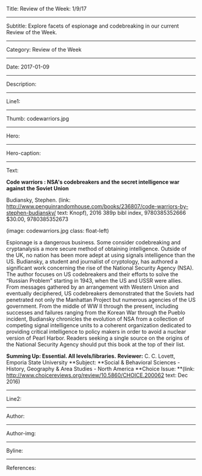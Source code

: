 Title: Review of the Week: 1/9/17

----

Subtitle: Explore facets of espionage and codebreaking in our current Review of the Week.

----

Category: Review of the Week

----

Date: 2017-01-09

----

Description: 

----

Line1: 

----

Thumb: codewarriors.jpg

----

Hero: 

----

Hero-caption: 

----

Text: 

**Code warriors : NSA's codebreakers and the secret intelligence war against the Soviet Union**

Budiansky, Stephen. (link: http://www.penguinrandomhouse.com/books/236807/code-warriors-by-stephen-budiansky/ text: Knopf), 2016
389p bibl index, 9780385352666 $30.00, 9780385352673

</p> 
(image: codewarriors.jpg class: float-left) 
</p>

Espionage is a dangerous business. Some consider codebreaking and cryptanalysis a more secure method of obtaining intelligence. Outside of the UK, no nation has been more adept at using signals intelligence than the US. Budiansky, a student and journalist of cryptology, has authored a significant work concerning the rise of the National Security Agency (NSA). The author focuses on US codebreakers and their efforts to solve the “Russian Problem” starting in 1943, when the US and USSR were allies. From messages gathered by an arrangement with Western Union and eventually deciphered, US codebreakers demonstrated that the Soviets had penetrated not only the Manhattan Project but numerous agencies of the US government. From the middle of WW II through the present, including successes and failures ranging from the Korean War through the Pueblo incident, Budiansky chronicles the evolution of NSA from a collection of competing signal intelligence units to a coherent organization dedicated to providing critical intelligence to policy makers in order to avoid a nuclear version of Pearl Harbor. Readers seeking a single source on the origins of the National Security Agency should put this book at the top of their list.

**Summing Up: Essential. All levels/libraries.**
**Reviewer:** C. C. Lovett, Emporia State University
**Subject: **Social & Behavioral Sciences - History, Geography & Area Studies - North America
**Choice Issue: **(link: http://www.choicereviews.org/review/10.5860/CHOICE.200062 text: Dec 2016)

----

Line2: 

----

Author: 

----

Author-img: 

----

Byline: 

----

References: 